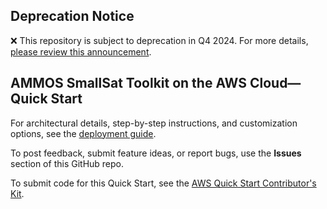 ## Deprecation Notice

:x: This repository is subject to deprecation in Q4 2024. For more details, [please review this announcement](https://github.com/aws-ia/.announcements/issues/1). 


## AMMOS SmallSat Toolkit on the AWS Cloud—Quick Start

For architectural details, step-by-step instructions, and customization options, see the [deployment guide](https://fwd.aws/EqwEA?).

To post feedback, submit feature ideas, or report bugs, use the **Issues** section of this GitHub repo. 

To submit code for this Quick Start, see the [AWS Quick Start Contributor's Kit](https://aws-quickstart.github.io/).
